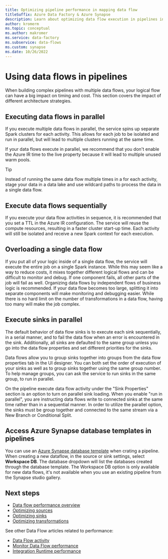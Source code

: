 ```yaml
---
title: Optimizing pipeline performance in mapping data flow
titleSuffix: Azure Data Factory & Azure Synapse
description: Learn about optimizing data flow execution in pipelines in Azure Data Factory and Azure Synapse Analytics pipelines.
author: kromerm
ms.topic: conceptual
ms.author: makromer
ms.service: data-factory
ms.subservice: data-flows
ms.custom: synapse
ms.date: 10/26/2022
---
```


# Using data flows in pipelines

When building complex pipelines with multiple data flows, your logical flow can have a big impact on timing and cost. This section covers the impact of different architecture strategies.

## Executing data flows in parallel

If you execute multiple data flows in parallel, the service spins up separate Spark clusters for each activity. This allows for each job to be isolated and run in parallel, but will lead to multiple clusters running at the same time.

If your data flows execute in parallel, we recommend that you don't enable the Azure IR time to the live property because it will lead to multiple unused warm pools.

> [!TIP]
> Instead of running the same data flow multiple times in a for each activity, stage your data in a data lake and use wildcard paths to process the data in a single data flow.

## Execute data flows sequentially

If you execute your data flow activities in sequence, it is recommended that you set a TTL in the Azure IR configuration. The service will reuse the compute resources, resulting in a faster cluster start-up time. Each activity will still be isolated and receive a new Spark context for each execution.

## Overloading a single data flow

If you put all of your logic inside of a single data flow, the service will execute the entire job on a single Spark instance. While this may seem like a way to reduce costs, it mixes together different logical flows and can be difficult to monitor and debug. If one component fails, all other parts of the job will fail as well. Organizing data flows by independent flows of business logic is recommended. If your data flow becomes too large, splitting it into separate components will make monitoring and debugging easier. While there is no hard limit on the number of transformations in a data flow, having too many will make the job complex.

## Execute sinks in parallel

The default behavior of data flow sinks is to execute each sink sequentially, in a serial manner, and to fail the data flow when an error is encountered in the sink. Additionally, all sinks are defaulted to the same group unless you go into the data flow properties and set different priorities for the sinks.

Data flows allow you to group sinks together into groups from the data flow properties tab in the UI designer. You can both set the order of execution of your sinks as well as to group sinks together using the same group number. To help manage groups, you can ask the service to run sinks in the same group, to run in parallel.

On the pipeline execute data flow activity under the "Sink Properties" section is an option to turn on parallel sink loading. When you enable "run in parallel", you are instructing data flows write to connected sinks at the same time rather than in a sequential manner. In order to utilize the parallel option, the sinks must be group together and connected to the same stream via a New Branch or Conditional Split.

## Access Azure Synapse database templates in pipelines

You can use an [Azure Synapse database template](../synapse-analytics/database-designer/overview-database-templates.md) when crating a pipeline. When creating a new dataflow, in the source or sink settings, select **Workspace DB**. The database dropdown will list the databases created through the database template. The Workspace DB option is only available for new data flows, it's not available when you use an existing pipeline from the Synapse studio gallery.

## Next steps

- [Data flow performance overview](concepts-data-flow-performance.md)
- [Optimizing sources](concepts-data-flow-performance-sources.md)
- [Optimizing sinks](concepts-data-flow-performance-sinks.md)
- [Optimizing transformations](concepts-data-flow-performance-transformations.md)

See other Data Flow articles related to performance:

- [Data Flow activity](control-flow-execute-data-flow-activity.md)
- [Monitor Data Flow performance](concepts-data-flow-monitoring.md)
- [Integration Runtime performance](concepts-integration-runtime-performance.md)
